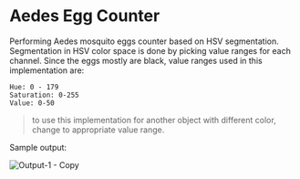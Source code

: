 # Aedes Egg Counter

Performing Aedes mosquito eggs counter based on HSV segmentation. 
Segmentation in HSV color space is done by picking value ranges for each channel.
Since the eggs mostly are black, value ranges used in this implementation are:
```
Hue: 0 - 179
Saturation: 0-255
Value: 0-50
```
> to use this implementation for another object with different color, change to appropriate value range.

Sample output:

![Output-1 - Copy](https://user-images.githubusercontent.com/70200533/151500288-be3dfc44-eb4d-4cd0-afe5-337a5298e24a.jpeg)
